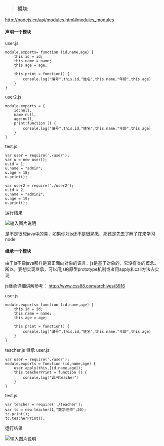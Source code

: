 > ### 模块

http://nodejs.cn/api/modules.html#modules_modules

#### 声明一个模块

user.js

```
module.exports= function (id,name,age) {
    this.id = id;
    this.name = name;
    this.age = age;

    this.print = function() {
        console.log("编号",this.id,"姓名",this.name,"年龄",this.age)
    }
}

```
user2.js

```
module.exports = {
    id:null,
    name:null,
    age:null,
    print:function () {
        console.log("编号",this.id,"姓名",this.name,"年龄",this.age)
    }
}
```

test.js

```
var user = require('./user');
var u = new user();
u.id = 1;
u.name = "admin";
u.age = 18;
u.print();

var user2 = require('./user2');
u.id = 2;
u.name = "admin2";
u.age = 19;
u.print();

```

运行结果

![输入图片说明](https://gitee.com/uploads/images/2018/0125/141937_f17dc93a_966228.png "运行结果截图.png")

是不是很想java中的类，如果你对js还不是很熟悉，那还是先去了解了在来学习node



#### 继承一个模块

由于js不像java那样是真正面向对象的语言，js是基于对象的，它没有类的概念。所以，要想实现继承，可以用js的原型prototype机制或者用apply和call方法去实现

js继承详细讲解参考： http://www.css88.com/archives/5916

user.js

```
module.exports= function (id,name,age) {
    this.id = id;
    this.name = name;
    this.age = age;

    this.print = function() {
        console.log("编号",this.id,"姓名",this.name,"年龄",this.age)
    }
}

```

teacher.js 继承 user.js

```
var user = require('./user');
module.exports = function (id,name,age) {
    user.apply(this,[id,name,age]);
    this.teacherPrint = function () {
        console.log("调用teacher")
    }
}
```

test.js

```
var teacher = require('./teacher');
var tc = new teacher(1,"数学老师",20);
tc.print();
tc.teacherPrint();
```

运行结果

![输入图片说明](https://gitee.com/uploads/images/2018/0125/143622_28552ccd_966228.png "运行结果截图.png")